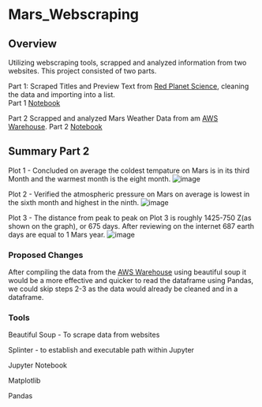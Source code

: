 # Mars_Webscraping

## Overview
Utilizing webscraping tools, scrapped and analyzed information from two websites.  This project consisted of two parts.

Part 1: Scraped Titles and Preview Text from [Red Planet Science](https://redplanetscience.com/), cleaning the data and importing into a list.  
Part 1 [Notebook](https://github.com/whartzler/Mars_Webscraping/blob/main/part_1_mars_news.ipynb)

Part 2 Scrapped and analyzed Mars Weather Data from am [AWS Warehouse](https://data-class-mars-challenge.s3.amazonaws.com/Mars/index.html).
Part 2 [Notebook](https://github.com/whartzler/Mars_Webscraping/blob/main/part_2_mars_weather.ipynb)

## Summary Part 2
Plot 1 - Concluded on average the coldest tempature on Mars is in its third Month and the warmest month is the eight month.
![image](https://user-images.githubusercontent.com/109490755/229853492-276d8b44-1c8e-4af6-a0a0-6e2400c0a7e3.png)

Plot 2 - Verified the atmospheric pressure on Mars on average is lowest in the sixth month and highest in the ninth.
![image](https://user-images.githubusercontent.com/109490755/229853359-044292eb-84d9-4eab-9d6a-288555600e0a.png)

Plot 3 - The distance from peak to peak on Plot 3 is roughly 1425-750 Z(as shown on the graph), or 675 days. After reviewing on the internet 687 earth days are equal to 1 Mars year.
![image](https://user-images.githubusercontent.com/109490755/229853296-1dd36496-ce7d-41ef-a666-abb92131a38b.png)



### Proposed Changes

After compiling the data from the [AWS Warehouse](https://data-class-mars-challenge.s3.amazonaws.com/Mars/index.html) using beautiful soup it would be a more effective and quicker to read the dataframe using Pandas,  we could skip steps 2-3 as the data would already be cleaned and in a dataframe.

### Tools

Beautiful Soup - To scrape data from websites

Splinter - to establish and executable path within Jupyter

Jupyter Notebook

Matplotlib

Pandas

